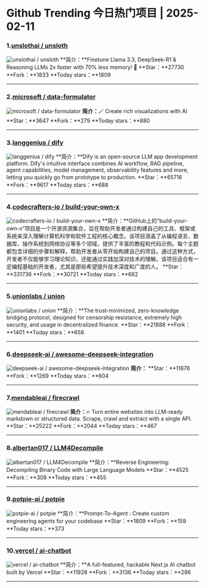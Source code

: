 # Github Trending 今日热门项目 | 2025-02-11
### 1.[unslothai / unsloth](https://github.com/unslothai/unsloth)

![unslothai / unsloth](https://opengraph.githubassets.com/e3936daafbd1514be546902db3628bb0b4c2453c923a00fc1caa7f68c20904ac/unslothai/unsloth)
**简介：**Finetune Llama 3.3, DeepSeek-R1 & Reasoning LLMs 2x faster with 70% less memory! 🦥
**Star：**27730
**Fork：**1833
**Today stars：**1809

---

### 2.[microsoft / data-formulator](https://github.com/microsoft/data-formulator)

![microsoft / data-formulator](https://opengraph.githubassets.com/1cf0f474a9faeaac2799e977aa30ac91d5a060c7d322e6458236c24792727b17/microsoft/data-formulator)
**简介：**🪄 Create rich visualizations with AI
**Star：**3647
**Fork：**279
**Today stars：**880

---

### 3.[langgenius / dify](https://github.com/langgenius/dify)

![langgenius / dify](https://repository-images.githubusercontent.com/626805178/9be4b2a3-59f8-4cf3-9ff3-5bf53f02d1c0)
**简介：**Dify is an open-source LLM app development platform. Dify's intuitive interface combines AI workflow, RAG pipeline, agent capabilities, model management, observability features and more, letting you quickly go from prototype to production.
**Star：**65716
**Fork：**9617
**Today stars：**688

---

### 4.[codecrafters-io / build-your-own-x](https://github.com/codecrafters-io/build-your-own-x)

![codecrafters-io / build-your-own-x](https://opengraph.githubassets.com/20df6f6192a3e14442ba17908a58e79f090ae2476acd2a262757a10c74ab04be/codecrafters-io/build-your-own-x)
**简介：**GitHub上的“build-your-own-x”项目是一个开源资源集合，旨在帮助开发者通过构建自己的工具、框架或系统来深入理解计算机科学和软件工程的核心概念。该项目涵盖了从编程语言、数据库、操作系统到网络协议等多个领域，提供了丰富的教程和代码示例。每个主题都包含详细的步骤和解释，帮助开发者从零开始构建自己的项目。通过这种方式，开发者不仅能够学习理论知识，还能通过实践加深对技术的理解。该项目适合有一定编程基础的开发者，尤其是那些希望提升技术深度和广度的人。
**Star：**331736
**Fork：**30721
**Today stars：**662

---

### 5.[unionlabs / union](https://github.com/unionlabs/union)

![unionlabs / union](https://repository-images.githubusercontent.com/641656392/85020dea-7fa5-43fc-84b6-97a8fb893bfb)
**简介：**The trust-minimized, zero-knowledge bridging protocol, designed for censorship resistance, extremely high security, and usage in decentralized finance.
**Star：**21888
**Fork：**1401
**Today stars：**658

---

### 6.[deepseek-ai / awesome-deepseek-integration](https://github.com/deepseek-ai/awesome-deepseek-integration)

![deepseek-ai / awesome-deepseek-integration](https://opengraph.githubassets.com/3418adefe71d108fcf7a3986be3bf49f8f00021bab6ecca6a2bad7919274059b/deepseek-ai/awesome-deepseek-integration)
**简介：**
**Star：**11676
**Fork：**1269
**Today stars：**604

---

### 7.[mendableai / firecrawl](https://github.com/mendableai/firecrawl)

![mendableai / firecrawl](https://opengraph.githubassets.com/2ace70dc1f7fb7ae577fc138262ef390a1ea528a1b1188b5892aceefea0265ee/mendableai/firecrawl)
**简介：**🔥 Turn entire websites into LLM-ready markdown or structured data. Scrape, crawl and extract with a single API.
**Star：**25222
**Fork：**2044
**Today stars：**467

---

### 8.[albertan017 / LLM4Decompile](https://github.com/albertan017/LLM4Decompile)

![albertan017 / LLM4Decompile](https://opengraph.githubassets.com/7b1ce0011439e4ec12a62cc4e73f1d48280b15935d7a3aaa4ebf5bea3ba98deb/albertan017/LLM4Decompile)
**简介：**Reverse Engineering: Decompiling Binary Code with Large Language Models
**Star：**4525
**Fork：**308
**Today stars：**455

---

### 9.[potpie-ai / potpie](https://github.com/potpie-ai/potpie)

![potpie-ai / potpie](https://opengraph.githubassets.com/b58360857c91ce98e01508d178aeb54435456abb8f2e070b1650549d6d69181f/potpie-ai/potpie)
**简介：**Prompt-To-Agent : Create custom engineering agents for your codebase
**Star：**1809
**Fork：**159
**Today stars：**373

---

### 10.[vercel / ai-chatbot](https://github.com/vercel/ai-chatbot)

![vercel / ai-chatbot](https://opengraph.githubassets.com/72f94908d3e37c3e3421f6268809fe7c10d0076fa00760ece13cd40c5b50652f/vercel/ai-chatbot)
**简介：**A full-featured, hackable Next.js AI chatbot built by Vercel
**Star：**11928
**Fork：**3136
**Today stars：**296

---

